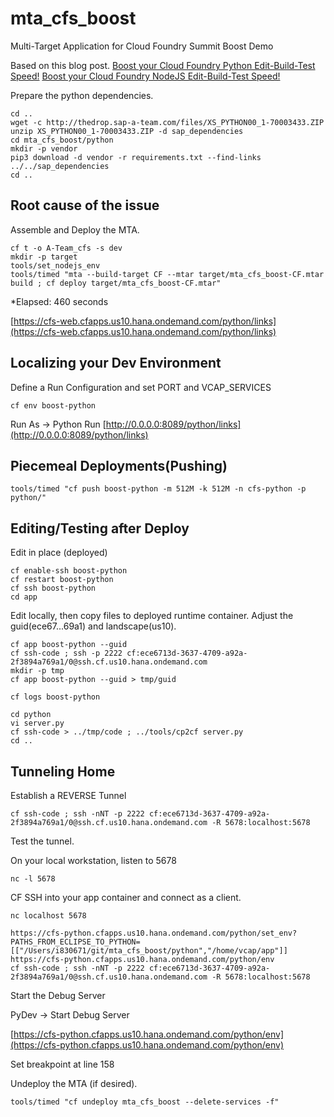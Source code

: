 # mta_cfs_boost
Multi-Target Application for Cloud Foundry Summit Boost Demo

Based on this blog post.
[Boost your Cloud Foundry Python Edit-Build-Test Speed!](https://blogs.sap.com/2018/11/05/boost-your-cloud-foundry-python-edit-build-test-speed/)
[Boost your Cloud Foundry NodeJS Edit-Build-Test Speed!](https://blogs.sap.com/2018/02/20/boost-your-cloudfoundry-nodejs-edit-build-test-speed/)


Prepare the python dependencies.
```
cd ..
wget -c http://thedrop.sap-a-team.com/files/XS_PYTHON00_1-70003433.ZIP
unzip XS_PYTHON00_1-70003433.ZIP -d sap_dependencies
cd mta_cfs_boost/python
mkdir -p vendor
pip3 download -d vendor -r requirements.txt --find-links ../../sap_dependencies
cd ..
```
## Root cause of the issue

Assemble and Deploy the MTA.
```
cf t -o A-Team_cfs -s dev
mkdir -p target
tools/set_nodejs_env
tools/timed "mta --build-target CF --mtar target/mta_cfs_boost-CF.mtar build ; cf deploy target/mta_cfs_boost-CF.mtar"
```
*Elapsed: 460 seconds

[https://cfs-web.cfapps.us10.hana.ondemand.com/python/links](https://cfs-web.cfapps.us10.hana.ondemand.com/python/links)


## Localizing your Dev Environment

Define a Run Configuration and set PORT and VCAP_SERVICES
```
cf env boost-python
```

Run As -> Python Run
[http://0.0.0.0:8089/python/links](http://0.0.0.0:8089/python/links)

## Piecemeal Deployments(Pushing)

```
tools/timed "cf push boost-python -m 512M -k 512M -n cfs-python -p python/"
```

## Editing/Testing after Deploy


Edit in place (deployed)
```
cf enable-ssh boost-python
cf restart boost-python
cf ssh boost-python
cd app
```

Edit locally, then copy files to deployed runtime container.
Adjust the guid(ece67...69a1) and landscape(us10).
```
cf app boost-python --guid
cf ssh-code ; ssh -p 2222 cf:ece6713d-3637-4709-a92a-2f3894a769a1/0@ssh.cf.us10.hana.ondemand.com
mkdir -p tmp
cf app boost-python --guid > tmp/guid

cf logs boost-python

cd python
vi server.py
cf ssh-code > ../tmp/code ; ../tools/cp2cf server.py
cd ..
```

## Tunneling Home

Establish a REVERSE Tunnel
```
cf ssh-code ; ssh -nNT -p 2222 cf:ece6713d-3637-4709-a92a-2f3894a769a1/0@ssh.cf.us10.hana.ondemand.com -R 5678:localhost:5678
```

Test the tunnel.

On your local workstation, listen to 5678
```
nc -l 5678
```
CF SSH into your app container and connect as a client.
```
nc localhost 5678
```

```
https://cfs-python.cfapps.us10.hana.ondemand.com/python/set_env?PATHS_FROM_ECLIPSE_TO_PYTHON=[["/Users/i830671/git/mta_cfs_boost/python","/home/vcap/app"]]
https://cfs-python.cfapps.us10.hana.ondemand.com/python/env
cf ssh-code ; ssh -nNT -p 2222 cf:ece6713d-3637-4709-a92a-2f3894a769a1/0@ssh.cf.us10.hana.ondemand.com -R 5678:localhost:5678
```
Start the Debug Server

PyDev -> Start Debug Server

[https://cfs-python.cfapps.us10.hana.ondemand.com/python/env](https://cfs-python.cfapps.us10.hana.ondemand.com/python/env)

Set breakpoint at line 158


Undeploy the MTA (if desired).
```
tools/timed "cf undeploy mta_cfs_boost --delete-services -f"
```
